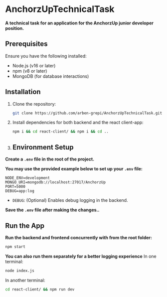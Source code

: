 # AnchorzUpTechnicalTask

**A technical task for an application for the AnchorzUp junior developer position.**

## Prerequisites

Ensure you have the following installed:

- Node.js (v16 or later)
- npm (v8 or later)
- MongoDB (for database interactions)

## Installation

1. Clone the repository:
   ```bash
   git clone https://github.com/arben-grepi/AnchorzUpTechnicalTask.git && cd AnchorzUpTechnicalTask
   ```

2. Install dependencies for both backend and the react client-app:
   ```bash
   npm i && cd react-client/ && npm i && cd ..
   ```

3. ## Environment Setup

**Create a `.env` file in the root of the project.**

**You may use the provided example below to set up your `.env` file:**

```plaintext
NODE_ENV=development
MONGO_URI=mongodb://localhost:27017/AnchorzUp
PORT=5000
DEBUG=app:log
```
- `DEBUG`: (Optional) Enables debug logging in the backend. 

**Save the `.env` file after making the changes..**


## Run the App

**Run the backend and frontend concurrently with from the root folder:**
```bash
npm start
````

**You can also run them separately for a better logging experience**
In one terminal:
   ```bash
   node index.js
   ```
In another terminal:
   ```bash
   cd react-client/ && npm run dev
   ```
